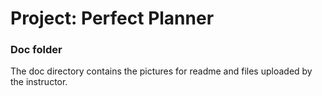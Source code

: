 # Project: Perfect Planner
### Doc folder

The doc directory contains the pictures for readme and files uploaded by the instructor. 

